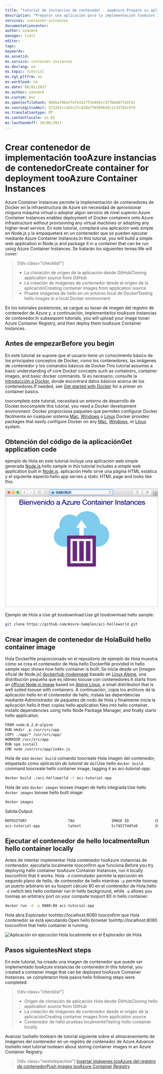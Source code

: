 ```yaml
---
title: "tutorial de instancias de contenedor - aaaAzure Prepare su aplicación | Documentos de Azure"
description: "Preparar una aplicación para la implementación tooAzure instancias de contenedor"
services: container-instances
documentationcenter: 
author: seanmck
manager: timlt
editor: 
tags: 
keywords: 
ms.assetid: 
ms.service: container-instances
ms.devlang: na
ms.topic: tutorial
ms.tgt_pltfrm: na
ms.workload: na
ms.date: 08/01/2017
ms.author: seanmck
ms.custom: mvc
ms.openlocfilehash: 406ba796e5fefb1527f2e894cc3f7bbd8f7a5fd1
ms.sourcegitcommit: 523283cc1b3c37c428e77850964dc1c33742c5f0
ms.translationtype: MT
ms.contentlocale: es-ES
ms.lasthandoff: 10/06/2017
---
```

# <a name="create-container-for-deployment-tooazure-container-instances"></a><span data-ttu-id="6e571-103">Crear contenedor de implementación tooAzure instancias de contenedor</span><span class="sxs-lookup"><span data-stu-id="6e571-103">Create container for deployment tooAzure Container Instances</span></span>

<span data-ttu-id="6e571-104">Azure Container Instances permite la implementación de contenedores de Docker en la infraestructura de Azure sin necesidad de aprovisionar ninguna máquina virtual o adoptar algún servicio de nivel superior.</span><span class="sxs-lookup"><span data-stu-id="6e571-104">Azure Container Instances enables deployment of Docker containers onto Azure infrastructure without provisioning any virtual machines or adopting any higher-level service.</span></span> <span data-ttu-id="6e571-105">En este tutorial, compilará una aplicación web simple en Node.js y la empaquetará en un contenedor que se pueden ejecutar mediante Azure Container Instances.</span><span class="sxs-lookup"><span data-stu-id="6e571-105">In this tutorial, you will build a simple web application in Node.js and package it in a container that can be run using Azure Container Instances.</span></span> <span data-ttu-id="6e571-106">Se tratarán los siguientes temas:</span><span class="sxs-lookup"><span data-stu-id="6e571-106">We will cover:</span></span>

> [!div class="checklist"]
> * <span data-ttu-id="6e571-107">La clonación de origen de la aplicación desde GitHub</span><span class="sxs-lookup"><span data-stu-id="6e571-107">Cloning application source from GitHub</span></span>  
> * <span data-ttu-id="6e571-108">La creación de imágenes de contenedor desde el origen de la aplicación</span><span class="sxs-lookup"><span data-stu-id="6e571-108">Creating container images from application source</span></span>
> * <span data-ttu-id="6e571-109">Pruebe imágenes de hello en un entorno local de Docker</span><span class="sxs-lookup"><span data-stu-id="6e571-109">Testing hello images in a local Docker environment</span></span>

<span data-ttu-id="6e571-110">En los tutoriales posteriores, se cargue su tooan de imagen del registro de contenedor de Azure y, a continuación, implementarlos tooAzure instancias de contenedor.</span><span class="sxs-lookup"><span data-stu-id="6e571-110">In subsequent tutorials, you will upload your image tooan Azure Container Registry, and then deploy them tooAzure Container Instances.</span></span>

## <a name="before-you-begin"></a><span data-ttu-id="6e571-111">Antes de empezar</span><span class="sxs-lookup"><span data-stu-id="6e571-111">Before you begin</span></span>

<span data-ttu-id="6e571-112">En este tutorial se supone que el usuario tiene un conocimiento básico de los principales conceptos de Docker, como los contenedores, las imágenes de contenedor y los comandos básicos de Docker.</span><span class="sxs-lookup"><span data-stu-id="6e571-112">This tutorial assumes a basic understanding of core Docker concepts such as containers, container images, and basic docker commands.</span></span> <span data-ttu-id="6e571-113">Si es necesario, consulte la [introducción a Docker]( https://docs.docker.com/get-started/), donde encontrará datos básicos acerca de los contenedores.</span><span class="sxs-lookup"><span data-stu-id="6e571-113">If needed, see [Get started with Docker]( https://docs.docker.com/get-started/) for a primer on container basics.</span></span> 

<span data-ttu-id="6e571-114">toocomplete este tutorial, necesitará un entorno de desarrollo de Docker.</span><span class="sxs-lookup"><span data-stu-id="6e571-114">toocomplete this tutorial, you need a Docker development environment.</span></span> <span data-ttu-id="6e571-115">Docker proporciona paquetes que permiten configurar Docker fácilmente en cualquier sistema [Mac](https://docs.docker.com/docker-for-mac/), [Windows](https://docs.docker.com/docker-for-windows/) o [Linux](https://docs.docker.com/engine/installation/#supported-platforms).</span><span class="sxs-lookup"><span data-stu-id="6e571-115">Docker provides packages that easily configure Docker on any [Mac](https://docs.docker.com/docker-for-mac/), [Windows](https://docs.docker.com/docker-for-windows/), or [Linux](https://docs.docker.com/engine/installation/#supported-platforms) system.</span></span>

## <a name="get-application-code"></a><span data-ttu-id="6e571-116">Obtención del código de la aplicación</span><span class="sxs-lookup"><span data-stu-id="6e571-116">Get application code</span></span>

<span data-ttu-id="6e571-117">ejemplo de Hola en este tutorial incluye una aplicación web simple generada [Node.js](http://nodejs.org).</span><span class="sxs-lookup"><span data-stu-id="6e571-117">hello sample in this tutorial includes a simple web application built in [Node.js](http://nodejs.org).</span></span> <span data-ttu-id="6e571-118">aplicación Hello sirve una página HTML estática y el siguiente aspecto:</span><span class="sxs-lookup"><span data-stu-id="6e571-118">hello app serves a static HTML page and looks like this:</span></span>

![Aplicación del tutorial tal como se muestra en un explorador][aci-tutorial-app]

<span data-ttu-id="6e571-120">Ejemplo de Hola a Use git toodownload:</span><span class="sxs-lookup"><span data-stu-id="6e571-120">Use git toodownload hello sample:</span></span>

```bash
git clone https://github.com/Azure-Samples/aci-helloworld.git
```

## <a name="build-hello-container-image"></a><span data-ttu-id="6e571-121">Crear imagen de contenedor de Hola</span><span class="sxs-lookup"><span data-stu-id="6e571-121">Build hello container image</span></span>

<span data-ttu-id="6e571-122">Hola Dockerfile proporcionado en el repositorio de ejemplo de Hola muestra cómo se crea el contenedor de Hola.</span><span class="sxs-lookup"><span data-stu-id="6e571-122">hello Dockerfile provided in hello sample repo shows how hello container is built.</span></span> <span data-ttu-id="6e571-123">Se inicia desde un [imagen oficial de Node.js] [ dockerhub-nodeimage] basado en [Linux Alpine](https://alpinelinux.org/), una distribución pequeña que es idóneo toouse con contenedores.</span><span class="sxs-lookup"><span data-stu-id="6e571-123">It starts from an [official Node.js image][dockerhub-nodeimage] based on [Alpine Linux](https://alpinelinux.org/), a small distribution that is well suited toouse with containers.</span></span> <span data-ttu-id="6e571-124">A continuación, copia los archivos de la aplicación hello en el contenedor de hello, instala las dependencias mediante Administrador de paquetes de nodo de Hola y finalmente inicia la aplicación hello.</span><span class="sxs-lookup"><span data-stu-id="6e571-124">It then copies hello application files into hello container, installs dependencies using hello Node Package Manager, and finally starts hello application.</span></span>

```
FROM node:8.2.0-alpine
RUN mkdir -p /usr/src/app
COPY ./app/* /usr/src/app/
WORKDIR /usr/src/app
RUN npm install
CMD node /usr/src/app/index.js
```

<span data-ttu-id="6e571-125">Hola de uso `docker build` comando toocreate Hola imagen del contenedor, etiquetado como *aplicación de tutorial de aci*:</span><span class="sxs-lookup"><span data-stu-id="6e571-125">Use hello `docker build` command toocreate hello container image, tagging it as *aci-tutorial-app*:</span></span>

```bash
docker build ./aci-helloworld -t aci-tutorial-app
```

<span data-ttu-id="6e571-126">Hola de uso `docker images` toosee imagen de hello integrada:</span><span class="sxs-lookup"><span data-stu-id="6e571-126">Use hello `docker images` toosee hello built image:</span></span>

```bash
docker images
```

<span data-ttu-id="6e571-127">Salida:</span><span class="sxs-lookup"><span data-stu-id="6e571-127">Output:</span></span>

```bash
REPOSITORY                   TAG                 IMAGE ID            CREATED              SIZE
aci-tutorial-app             latest              5c745774dfa9        39 seconds ago       68.1 MB
```

## <a name="run-hello-container-locally"></a><span data-ttu-id="6e571-128">Ejecutar el contenedor de hello localmente</span><span class="sxs-lookup"><span data-stu-id="6e571-128">Run hello container locally</span></span>

<span data-ttu-id="6e571-129">Antes de intentar implementar Hola contenedor tooAzure instancias de contenedor, ejecutarla localmente tooconfirm que funciona.</span><span class="sxs-lookup"><span data-stu-id="6e571-129">Before you try deploying hello container tooAzure Container Instances, run it locally tooconfirm that it works.</span></span> <span data-ttu-id="6e571-130">Hola `-d` conmutador permite la ejecución en segundo plano de hello, de contenedor de hello mientras `-p` permite toomap un puerto arbitrario en su tooport cálculo 80 en el contenedor de Hola.</span><span class="sxs-lookup"><span data-stu-id="6e571-130">hello `-d` switch lets hello container run in hello background, while `-p` allows you toomap an arbitrary port on your compute tooport 80 in hello container.</span></span>

```bash
docker run -d -p 8080:80 aci-tutorial-app
```

<span data-ttu-id="6e571-131">Hola abra Explorador toohttp://localhost:8080 tooconfirm que Hola contenedor se está ejecutando.</span><span class="sxs-lookup"><span data-stu-id="6e571-131">Open hello browser toohttp://localhost:8080 tooconfirm that hello container is running.</span></span>

![Aplicación en ejecución Hola localmente en el Explorador de Hola][aci-tutorial-app-local]

## <a name="next-steps"></a><span data-ttu-id="6e571-133">Pasos siguientes</span><span class="sxs-lookup"><span data-stu-id="6e571-133">Next steps</span></span>

<span data-ttu-id="6e571-134">En este tutorial, ha creado una imagen de contenedor que puede ser implementado tooAzure instancias de contenedor.</span><span class="sxs-lookup"><span data-stu-id="6e571-134">In this tutorial, you created a container image that can be deployed tooAzure Container Instances.</span></span> <span data-ttu-id="6e571-135">se completaron Hola pasos:</span><span class="sxs-lookup"><span data-stu-id="6e571-135">hello following steps were completed:</span></span>

> [!div class="checklist"]
> * <span data-ttu-id="6e571-136">Origen de clonación de aplicación Hola desde GitHub</span><span class="sxs-lookup"><span data-stu-id="6e571-136">Cloning hello application source from GitHub</span></span>  
> * <span data-ttu-id="6e571-137">La creación de imágenes de contenedor desde el origen de la aplicación</span><span class="sxs-lookup"><span data-stu-id="6e571-137">Creating container images from application source</span></span>
> * <span data-ttu-id="6e571-138">Contenedor de hello pruebas localmente</span><span class="sxs-lookup"><span data-stu-id="6e571-138">Testing hello container locally</span></span>

<span data-ttu-id="6e571-139">Avanzar toohello toolearn de tutorial siguiente sobre el almacenamiento de imágenes del contenedor en un registro de contenedor de Azure.</span><span class="sxs-lookup"><span data-stu-id="6e571-139">Advance toohello next tutorial toolearn about storing container images in an Azure Container Registry.</span></span>

> [!div class="nextstepaction"]
> [<span data-ttu-id="6e571-140">Insertar imágenes tooAzure del registro de contenedor</span><span class="sxs-lookup"><span data-stu-id="6e571-140">Push images tooAzure Container Registry</span></span>](./container-instances-tutorial-prepare-acr.md)

<!-- LINKS -->
[dockerhub-nodeimage]: https://hub.docker.com/r/library/node/tags/8.2.0-alpine/

<!--- IMAGES --->
[aci-tutorial-app]:./media/container-instances-quickstart/aci-app-browser.png
[aci-tutorial-app-local]: ./media/container-instances-tutorial-prepare-app/aci-app-browser-local.png